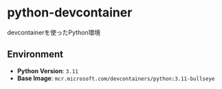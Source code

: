 # python-devcontainer
devcontainerを使ったPython環境

## Environment

- **Python Version**: `3.11`
- **Base Image**: `mcr.microsoft.com/devcontainers/python:3.11-bullseye`
